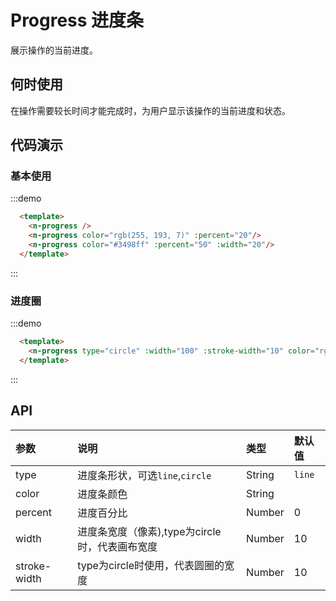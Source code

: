 # Progress 进度条
展示操作的当前进度。

## 何时使用
在操作需要较长时间才能完成时，为用户显示该操作的当前进度和状态。

## 代码演示

### 基本使用
:::demo
```html
  <template>
    <n-progress />
    <n-progress color="rgb(255, 193, 7)" :percent="20"/>
    <n-progress color="#3498ff" :percent="50" :width="20"/>
  </template>

```
:::

### 进度圈
:::demo
```html
  <template>
    <n-progress type="circle" :width="100" :stroke-width="10" color="rgb(52, 152, 255)" :percent="50"/>
  </template>

```
:::

## API

| 参数 | 说明 | 类型 | 默认值 |
| :--- | :--- | :--- | :--- |
| type | 进度条形状，可选`line`,`circle` | String | `line` |
| color | 进度条颜色 | String | |
| percent | 进度百分比 | Number | 0 |
| width | 进度条宽度（像素),type为circle时，代表画布宽度 | Number | 10 |
| stroke-width | type为circle时使用，代表圆圈的宽度 | Number | 10 |

